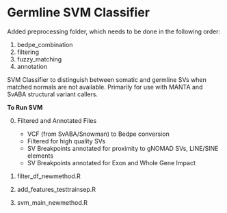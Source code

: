 # Germline SVM Classifier

Added preprocessing folder, which needs to be done in the following order:

1. bedpe_combination
2. filtering
3. fuzzy_matching
4. annotation

SVM Classifier to distinguish between somatic and germline SVs when matched normals are not available. Primarily for use with MANTA and SvABA structural variant callers.

**To Run SVM**

0. Filtered and Annotated Files
    - VCF (from SvABA/Snowman) to Bedpe conversion 
    - Filtered for high quality SVs
    - SV Breakpoints annotated for proximity to gNOMAD SVs, LINE/SINE elements
    - SV Breakpoints annotated for Exon and Whole Gene Impact 

1. filter_df_newmethod.R
2. add_features_testtrainsep.R
3. svm_main_newmethod.R
